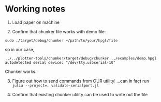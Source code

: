 # Working notes
1. Load paper on machine

2. Confirm that chunker file works with demo file:
```
sudo ./target/debug/chunker ~/path/to/your/hpgl/file
```
so in our case, 
```
../../plotter-tools/chunker/target/debug/chunker ../examples/demo.hpgl
autodetected serial device: "/dev/tty.usbserial-10"
```
Chunker works.

3. Figure out how to send commands from OUR utility! ...can in fact run `julia --project=. validate-serialport.jl`

3. Confirm that existing chunker utility can be used to write out the file
